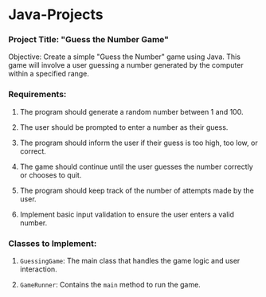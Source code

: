 # Java-Projects

### Project Title: "Guess the Number Game"
Objective:
Create a simple "Guess the Number" game using Java. This game will involve a user guessing a number generated by the computer within a specified range.

### Requirements:

1. The program should generate a random number between 1 and 100.

2. The user should be prompted to enter a number as their guess.

3. The program should inform the user if their guess is too high, too low, or correct.

4. The game should continue until the user guesses the number correctly or chooses to quit.

5. The program should keep track of the number of attempts made by the user.

6. Implement basic input validation to ensure the user enters a valid number.

 

### Classes to Implement:

1. `GuessingGame`: The main class that handles the game logic and user interaction.

2. `GameRunner`: Contains the `main` method to run the game.
